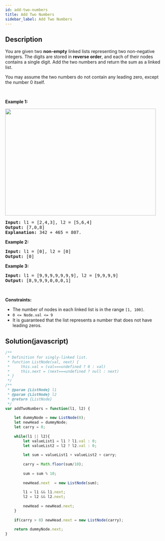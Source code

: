 ```yaml
---
id: add-two-numbers
title: Add Two Numbers
sidebar_label: Add Two Numbers
---
```

## Description
<div class="description">
<p>You are given two <strong>non-empty</strong> linked lists representing two non-negative integers. The digits are stored in <strong>reverse order</strong>, and each of their nodes contains a single digit. Add the two numbers and return the sum&nbsp;as a linked list.</p>

<p>You may assume the two numbers do not contain any leading zero, except the number 0 itself.</p>

<p>&nbsp;</p>
<p><strong>Example 1:</strong></p>
<img alt="" src="https://assets.leetcode.com/uploads/2020/10/02/addtwonumber1.jpg" style="width: 483px; height: 342px;" />
<pre>
<strong>Input:</strong> l1 = [2,4,3], l2 = [5,6,4]
<strong>Output:</strong> [7,0,8]
<strong>Explanation:</strong> 342 + 465 = 807.
</pre>

<p><strong>Example 2:</strong></p>

<pre>
<strong>Input:</strong> l1 = [0], l2 = [0]
<strong>Output:</strong> [0]
</pre>

<p><strong>Example 3:</strong></p>

<pre>
<strong>Input:</strong> l1 = [9,9,9,9,9,9,9], l2 = [9,9,9,9]
<strong>Output:</strong> [8,9,9,9,0,0,0,1]
</pre>

<p>&nbsp;</p>
<p><strong>Constraints:</strong></p>

<ul>
	<li>The number of nodes in each linked list is in the range <code>[1, 100]</code>.</li>
	<li><code>0 &lt;= Node.val &lt;= 9</code></li>
	<li>It is guaranteed that the list represents a number that does not have leading zeros.</li>
</ul>

</div>

## Solution(javascript)
```javascript
/**
 * Definition for singly-linked list.
 * function ListNode(val, next) {
 *     this.val = (val===undefined ? 0 : val)
 *     this.next = (next===undefined ? null : next)
 * }
 */
/**
 * @param {ListNode} l1
 * @param {ListNode} l2
 * @return {ListNode}
 */
var addTwoNumbers = function(l1, l2) {
    
    let dummyNode = new ListNode(0);
    let newHead = dummyNode;
    let carry = 0;
    
    while(l1 || l2){
        let valueList1 = l1 ? l1.val : 0;
        let valueList2 = l2 ? l2.val : 0;
        
        let sum = valueList1 + valueList2 + carry;
        
        carry = Math.floor(sum/10);
        
        sum = sum % 10;
        
        newHead.next  = new ListNode(sum);
        
        l1 = l1 && l1.next;
        l2 = l2 && l2.next;
        
        newHead = newHead.next;
    }
    
    if(carry > 0) newHead.next = new ListNode(carry);
    
    return dummyNode.next;
}
```